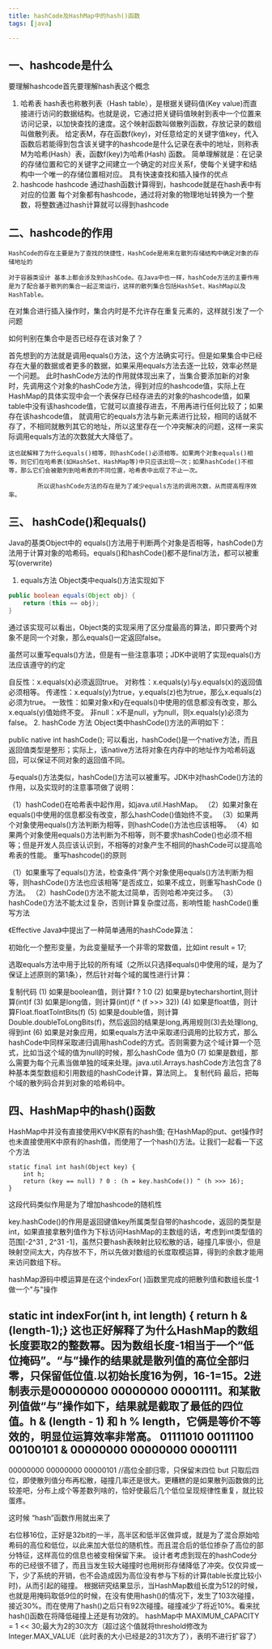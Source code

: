 ```yaml
---
title: hashCode及HashMap中的hash()函数
tags: [java]

---
```

## 一、hashcode是什么
要理解hashcode首先要理解hash表这个概念

1. 哈希表
hash表也称散列表（Hash table），是根据关键码值(Key value)而直接进行访问的数据结构。也就是说，它通过把关键码值映射到表中一个位置来访问记录，以加快查找的速度。这个映射函数叫做散列函数，存放记录的数组叫做散列表。
给定表M，存在函数f(key)，对任意给定的关键字值key，代入函数后若能得到包含该关键字的hashcode是什么记录在表中的地址，则称表M为哈希(Hash）表，函数f(key)为哈希(Hash) 函数。
简单理解就是：在记录的存储位置和它的关键字之间建立一个确定的对应关系f，使每个关键字和结构中一个唯一的存储位置相对应。
具有快速查找和插入操作的优点
2. hashcode
hashcode 通过hash函数计算得到，hashcode就是在hash表中有对应的位置
每个对象都有hashcode，通过将对象的物理地址转换为一个整数，将整数通过hash计算就可以得到hashcode
## 二、hashcode的作用
    HashCode的存在主要是为了查找的快捷性，HashCode是用来在散列存储结构中确定对象的存储地址的

    对于容器类设计 基本上都会涉及到hashCode。在Java中也一样，hashCode方法的主要作用是为了配合基于散列的集合一起正常运行，这样的散列集合包括HashSet、HashMap以及HashTable。

   在对集合进行插入操作时，集合内时是不允许存在重复元素的，这样就引发了一个问题

   如何判别在集合中是否已经存在该对象了？

   首先想到的方法就是调用equals()方法，这个方法确实可行。但是如果集合中已经存在大量的数据或者更多的数据，如果采用equals方法去逐一比较，效率必然是一个问题。    此时hashCode方法的作用就体现出来了，当集合要添加新的对象时，先调用这个对象的hashCode方法，得到对应的hashcode值，实际上在HashMap的具体实现中会一个表保存已经存进去的对象的hashcode值，如果table中没有该hashcode值，它就可以直接存进去，不用再进行任何比较了；如果存在该hashcode值， 就调用它的equals方法与新元素进行比较，相同的话就不存了，不相同就散列其它的地址，所以这里存在一个冲突解决的问题，这样一来实际调用equals方法的次数就大大降低了。

    这也就解释了为什么equals()相等，则hashCode()必须相等。如果两个对象equals()相等，则它们在哈希表(如HashSet、HashMap等)中只应该出现一次；如果hashCode()不相等，那么它们会被散列到哈希表的不同位置，哈希表中出现了不止一次。

            所以说hashCode方法的存在是为了减少equals方法的调用次数，从而提高程序效率。

## 三、 hashCode()和equals()
Java的基类Object中的 equals()方法用于判断两个对象是否相等，hashCode()方法用于计算对象的哈希码。equals()和hashCode()都不是final方法，都可以被重写(overwrite)

1. equals方法
Object类中equals()方法实现如下

```java
public boolean equals(Object obj) {
    return (this == obj);
}
```
通过该实现可以看出，Object类的实现采用了区分度最高的算法，即只要两个对象不是同一个对象，那么equals()一定返回false。

虽然可以重写equals()方法，但是有一些注意事项；JDK中说明了实现equals()方法应该遵守的约定

自反性：x.equals(x)必须返回true。
对称性：x.equals(y)与y.equals(x)的返回值必须相等。
传递性：x.equals(y)为true，y.equals(z)也为true，那么x.equals(z)必须为true。
一致性：如果对象x和y在equals()中使用的信息都没有改变，那么x.equals(y)值始终不变。
非null：x不是null，y为null，则x.equals(y)必须为false。
2. hashCode 方法
Object类中hashCode()方法的声明如下：

public native int hashCode();
可以看出，hashCode()是一个native方法，而且返回值类型是整形；实际上，该native方法将对象在内存中的地址作为哈希码返回，可以保证不同对象的返回值不同。

与equals()方法类似，hashCode()方法可以被重写。JDK中对hashCode()方法的作用，以及实现时的注意事项做了说明：

（1）hashCode()在哈希表中起作用，如java.util.HashMap。
（2）如果对象在equals()中使用的信息都没有改变，那么hashCode()值始终不变。
（3）如果两个对象使用equals()方法判断为相等，则hashCode()方法也应该相等。
（4）如果两个对象使用equals()方法判断为不相等，则不要求hashCode()也必须不相等；但是开发人员应该认识到，不相等的对象产生不相同的hashCode可以提高哈希表的性能。
重写hashcode()的原则

（1）如果重写了equals()方法，检查条件“两个对象使用equals()方法判断为相等，则hashCode()方法也应该相等”是否成立，如果不成立，则重写hashCode ()方法。
（2）hashCode()方法不能太过简单，否则哈希冲突过多。
（3）hashCode()方法不能太过复杂，否则计算复杂度过高，影响性能
hashCode()重写方法

《Effective Java》中提出了一种简单通用的hashCode算法：

初始化一个整形变量，为此变量赋予一个非零的常数值，比如int result = 17;

选取equals方法中用于比较的所有域（之所以只选择equals()中使用的域，是为了保证上述原则的第1条），然后针对每个域的属性进行计算：

复制代码
(1) 如果是boolean值，则计算f ? 1:0
(2) 如果是bytecharshortint,则计算(int)f
(3) 如果是long值，则计算(int)(f ^ (f >>> 32))
(4) 如果是float值，则计算Float.floatToIntBits(f)
(5) 如果是double值，则计算Double.doubleToLongBits(f)，然后返回的结果是long,再用规则(3)去处理long,得到int
(6) 如果是对象应用，如果equals方法中采取递归调用的比较方式，那么hashCode中同样采取递归调用hashCode的方式。否则需要为这个域计算一个范式，比如当这个域的值为null的时候，那么hashCode 值为0
(7) 如果是数组，那么需要为每个元素当做单独的域来处理。java.util.Arrays.hashCode方法包含了8种基本类型数组和引用数组的hashCode计算，算法同上。 
复制代码
最后，把每个域的散列码合并到对象的哈希码中。

## 四、HashMap中的hash()函数
HashMap中并没有直接使用KV中K原有的hash值; 在HashMap的put、get操作时也未直接使用K中原有的hash值，而使用了一个hash()方法。让我们一起看一下这个方法
```
static final int hash(Object key) {
    int h;
    return (key == null) ? 0 : (h = key.hashCode()) ^ (h >>> 16);
}
```
这段代码类似作用是为了增加hashcode的随机性

key.hashCode()的作用是返回键值key所属类型自带的hashcode，返回的类型是int，如果直接拿散列值作为下标访问HashMap的主数组的话，考虑到int类型值的范围[-2^31 , 2^31 -1]，虽然只要hash表映射比较松散的话，碰撞几率很小，但是映射空间太大，内存放不下，所以先做对数组的长度取模运算，得到的余数才能用来访问数组下标。

hashMap源码中模运算是在这个indexFor( )函数里完成的把散列值和数组长度-1做一个"与"操作

static int indexFor(int h, int length) { return h & (length-1);}
这也正好解释了为什么HashMap的数组长度要取2的整数幂。因为数组长度-1相当于一个“低位掩码”。“与”操作的结果就是散列值的高位全部归零，只保留低位值.以初始长度16为例，16-1=15。2进制表示是00000000 00000000 00001111。和某散列值做“与”操作如下，结果就是截取了最低的四位值。h & (length - 1) 和 h % length，它俩是等价不等效的，明显位运算效率非常高。
  01111010 00111100 00100101
& 00000000 00000000 00001111
----------------------------------
  00000000 00000000 00000101
  //高位全部归零，只保留末四位 
but 只取后四位，即使散列值分布再松散，碰撞几率还是很大。更糟糕的是如果散列函数做的比较差吧，分布上成个等差数列啥的，恰好使最后几个低位呈现规律性重复，就比较蛋疼。

这时候 “hash”函数作用就出来了

右位移16位，正好是32bit的一半，高半区和低半区做异或，就是为了混合原始哈希码的高位和低位，以此来加大低位的随机性。而且混合后的低位掺杂了高位的部分特征，这样高位的信息也被变相保留下来。
设计者考虑到现在的hashCode分布的已经很不错了，而且当发生较大碰撞时也用树形存储降低了冲突。仅仅异或一下，少了系统的开销，也不会造成因为高位没有参与下标的计算(table长度比较小时)，从而引起的碰撞。
根据研究结果显示，当HashMap数组长度为512的时候，也就是用掩码取低9位的时候，在没有使用hash()的情况下，发生了103次碰撞，接近30%。而在使用了hash()之后只有92次碰撞。碰撞减少了将近10%。看来扰hash()函数在将降低碰撞上还是有功效的。
hashMap中 MAXIMUM_CAPACITY = 1 << 30;最大为2的30次方（超过这个值就将threshold修改为Integer.MAX_VALUE（此时表的大小已经是2的31次方了），表明不进行扩容了）